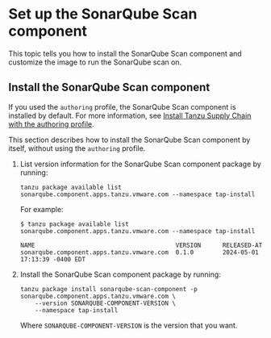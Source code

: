 # Set up the SonarQube Scan component

This topic tells you how to install the SonarQube Scan component and customize the image to run the
SonarQube scan on.

## <a id="install-sonarqube-sc"></a> Install the SonarQube Scan component

If you used the `authoring` profile, the SonarQube Scan component is installed by default. For more
information, see
[Install Tanzu Supply Chain with the authoring profile](../../../supply-chain/platform-engineering/how-to/installing-supply-chain/install-authoring-profile.hbs.md#tsc-packages).

This section describes how to install the SonarQube Scan component by itself, without using
the `authoring` profile.

1. List version information for the SonarQube Scan component package by running:

   ```console
   tanzu package available list sonarqube.component.apps.tanzu.vmware.com --namespace tap-install
   ```

   For example:

   ```console
   $ tanzu package available list sonarqube.component.apps.tanzu.vmware.com --namespace tap-install

   NAME                                       VERSION      RELEASED-AT
   sonarqube.component.apps.tanzu.vmware.com  0.1.0        2024-05-01 17:13:39 -0400 EDT
   ```

1. Install the SonarQube Scan component package by running:

   ```console
   tanzu package install sonarqube-scan-component -p sonarqube.component.apps.tanzu.vmware.com \
       --version SONARQUBE-COMPONENT-VERSION \
       --namespace tap-install
   ```

   Where `SONARQUBE-COMPONENT-VERSION` is the version that you want.

